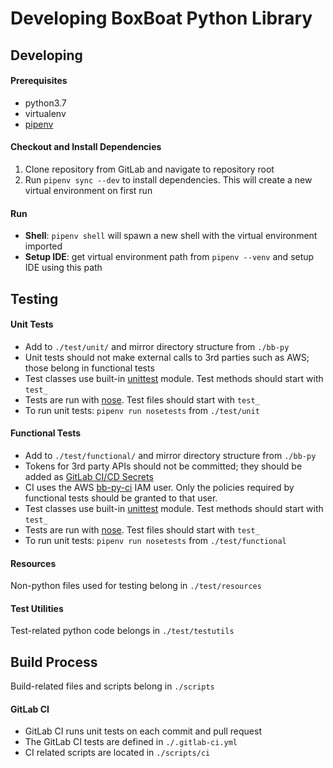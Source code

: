 # Developing BoxBoat Python Library

## Developing

#### Prerequisites
* python3.7
* virtualenv
* [pipenv](https://docs.pipenv.org/)

#### Checkout and Install Dependencies
1. Clone repository from GitLab and navigate to repository root
2. Run `pipenv sync --dev` to install dependencies.  This will create a new virtual environment on first run

#### Run
* **Shell**: `pipenv shell` will spawn a new shell with the virtual environment imported
* **Setup IDE**: get virtual environment path from `pipenv --venv` and setup IDE using this path

## Testing

#### Unit Tests
* Add to `./test/unit/` and mirror directory structure from `./bb-py`
* Unit tests should not make external calls to 3rd parties such as AWS; those belong in functional tests
* Test classes use built-in [unittest](https://docs.python.org/3.6/library/unittest.html) module.  Test methods should start with `test_`
* Tests are run with [nose](nose.readthedocs.io/en/latest/).  Test files should start with `test_`
* To run unit tests: `pipenv run nosetests` from `./test/unit`

#### Functional Tests
* Add to `./test/functional/` and mirror directory structure from `./bb-py`
* Tokens for 3rd party APIs should not be committed; they should be added as [GitLab CI/CD Secrets](https://gitlab.com/boxboat/bb-py/settings/ci_cd)
* CI uses the AWS [bb-py-ci](https://console.aws.amazon.com/iam/home?region=us-east-1#/users/bb-py-ci) IAM user.  Only the policies required by functional tests should be granted to that user.
* Test classes use built-in [unittest](https://docs.python.org/3.6/library/unittest.html) module.  Test methods should start with `test_`
* Tests are run with [nose](nose.readthedocs.io/en/latest/).  Test files should start with `test_`
* To run unit tests: `pipenv run nosetests` from `./test/functional`

#### Resources

Non-python files used for testing belong in `./test/resources`

#### Test Utilities

Test-related python code belongs in `./test/testutils`

## Build Process

Build-related files and scripts belong in `./scripts`

#### GitLab CI

* GitLab CI runs unit tests on each commit and pull request
* The GitLab CI tests are defined in `./.gitlab-ci.yml`
* CI related scripts are located in `./scripts/ci`
